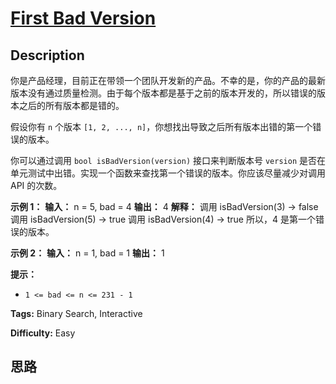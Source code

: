 # [First Bad Version][title]

## Description

你是产品经理，目前正在带领一个团队开发新的产品。不幸的是，你的产品的最新版本没有通过质量检测。由于每个版本都是基于之前的版本开发的，所以错误的版本之后的所有版本都是错的。

假设你有 `n` 个版本 `[1, 2, ..., n]`，你想找出导致之后所有版本出错的第一个错误的版本。

你可以通过调用 `bool isBadVersion(version)` 接口来判断版本号 `version`
是否在单元测试中出错。实现一个函数来查找第一个错误的版本。你应该尽量减少对调用 API 的次数。

**示例 1：**
            **输入：** n = 5, bad = 4    **输出：** 4    **解释：**    调用 isBadVersion(3) -> false     调用 isBadVersion(5) -> true     调用 isBadVersion(4) -> true    所以，4 是第一个错误的版本。    

**示例 2：**
            **输入：** n = 1, bad = 1    **输出：** 1    

**提示：**

  * `1 <= bad <= n <= 231 - 1`


**Tags:** Binary Search, Interactive

**Difficulty:** Easy

## 思路

[title]: https://leetcode-cn.com/problems/first-bad-version
